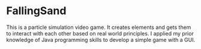 # FallingSand
This is a particle simulation video game. It creates elements and gets them to interact with each other based on real world principles.
I applied my prior knowledge of Java programming skills to develop a simple game with a GUI.
